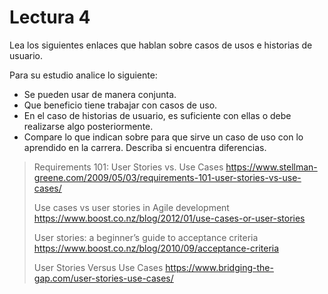 # Lectura 4

Lea los siguientes enlaces que hablan sobre casos de usos e historias de usuario.

Para su estudio analice lo siguiente:
- Se pueden usar de manera conjunta.
- Que beneficio tiene trabajar con casos de uso.
- En el caso de historias de usuario, es suficiente con ellas o debe realizarse algo posteriormente.
- Compare lo que indican sobre para que sirve un caso de uso con lo aprendido en la carrera. Describa si encuentra diferencias.

> Requirements 101: User Stories vs. Use Cases https://www.stellman-greene.com/2009/05/03/requirements-101-user-stories-vs-use-cases/
> 
> Use cases vs user stories in Agile development https://www.boost.co.nz/blog/2012/01/use-cases-or-user-stories
> 
> User stories: a beginner’s guide to acceptance criteria https://www.boost.co.nz/blog/2010/09/acceptance-criteria
> 
> User Stories Versus Use Cases https://www.bridging-the-gap.com/user-stories-use-cases/

